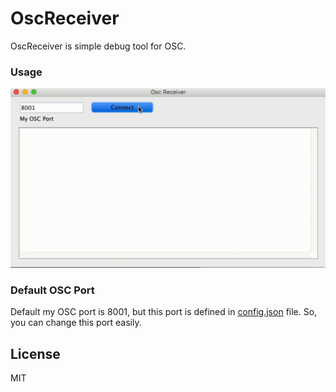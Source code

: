 # OscReceiver

OscReceiver is simple debug tool for OSC.

### Usage

![](doc/usage_osc_receiver.gif)

### Default OSC Port

Default my OSC port is 8001, but this port is defined in [config.json](src/oscReceiver/data/config.json) file. So, you can change this port easily.

License
----

MIT



